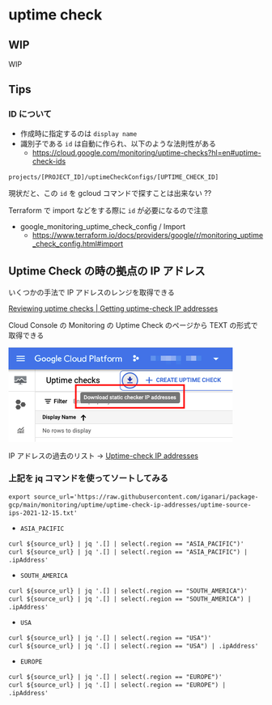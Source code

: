 # uptime check

## WIP

WIP

## Tips

### ID について

+ 作成時に指定するのは `display name`
+ 識別子である `id` は自動に作られ、以下のような法則性がある
  + https://cloud.google.com/monitoring/uptime-checks?hl=en#uptime-check-ids

```
projects/[PROJECT_ID]/uptimeCheckConfigs/[UPTIME_CHECK_ID]
```

現状だと、この `id` を gcloud コマンドで探すことは出来ない ??

Terraform で import などをする際に `id` が必要になるので注意

+ google_monitoring_uptime_check_config / Import
  + https://www.terraform.io/docs/providers/google/r/monitoring_uptime_check_config.html#import

## Uptime Check の時の拠点の IP アドレス

いくつかの手法で IP アドレスのレンジを取得できる

[Reviewing uptime checks | Getting uptime-check IP addresses](https://cloud.google.com/monitoring/uptime-checks/using-uptime-checks#get-ips)

Cloud Console の Monitoring の Uptime Check のページから TEXT の形式で取得できる

![](./01.png)

IP アドレスの過去のリスト -> [Uptime-check IP addresses](./uptime-check-ip-addresses)

### 上記を jq コマンドを使ってソートしてみる


```
export source_url='https://raw.githubusercontent.com/iganari/package-gcp/main/monitoring/uptime/uptime-check-ip-addresses/uptime-source-ips-2021-12-15.txt'
```

+ `ASIA_PACIFIC`

```
curl ${source_url} | jq '.[] | select(.region == "ASIA_PACIFIC")'
curl ${source_url} | jq '.[] | select(.region == "ASIA_PACIFIC") | .ipAddress'
```

+ `SOUTH_AMERICA`

```
curl ${source_url} | jq '.[] | select(.region == "SOUTH_AMERICA")'
curl ${source_url} | jq '.[] | select(.region == "SOUTH_AMERICA") | .ipAddress'
```

+ `USA`

```
curl ${source_url} | jq '.[] | select(.region == "USA")'
curl ${source_url} | jq '.[] | select(.region == "USA") | .ipAddress'
```

+ `EUROPE`

```
curl ${source_url} | jq '.[] | select(.region == "EUROPE")'
curl ${source_url} | jq '.[] | select(.region == "EUROPE") | .ipAddress'
```
